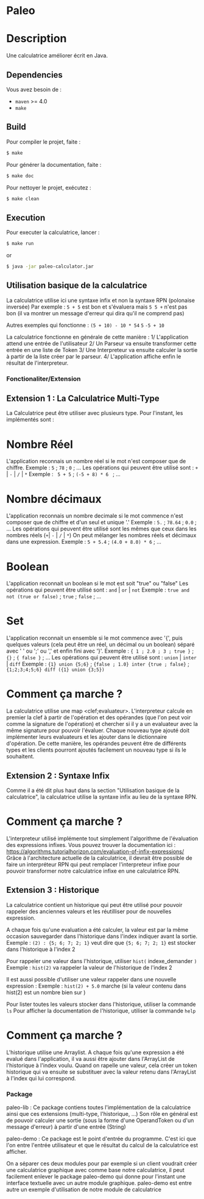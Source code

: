 # Paleo

# Description

Une calculatrice améliorer écrit en Java. 

## Dependencies

Vous avez besoin de :

* `maven` >= 4.0
* `make`
 
## Build

Pour compiler le projet, faite :

```zsh
$ make
```

Pour générer la documentation, faite :

```zsh
$ make doc
```

Pour nettoyer le projet, exécutez : 

```zsh
$ make clean
```

## Execution

Pour executer la calculatrice, lancer :

```zsh
$ make run
```

or

```zsh
$ java -jar paleo-calculator.jar
```

## Utilisation basique de la calculatrice

La calculatrice utilise ici une syntaxe infix et non la syntaxe RPN (polonaise inversée)
Par exemple : 
` 5 + 5 ` est bon et s'évaluera mais
` 5 5 + ` n'est pas bon (il va montrer un message d'erreur qui dira qu'il ne comprend pas) 

Autres exemples qui fonctionne :
` (5 + 10) - 10 * 54 `
` 5 `
` -5 + 10 `

La calculatrice fonctionne en générale de cette manière :
	1/ L'application attend une entrée de l'utilisateur
	2/ Un Parseur va ensuite transformer cette entrée en une liste de Token 
	3/ Une Interpreteur va ensuite calculer la sortie à partir de la liste créer par le parseur.
	4/ L'application affiche enfin le résultat de l'interpreteur.

### Fonctionaliter/Extension 
## Extension 1 : La Calculatrice Multi-Type

La Calculatrice peut être utiliser avec plusieurs type.
Pour l'instant, les implémentés sont :

# Nombre Réel 

L'application reconnais un nombre réel si le mot n'est composer que de chiffre.
Exemple : `5` ; `78` ; `0` ; ...
Les opérations qui peuvent être utilisé sont : `+` | `-` | `/` | `*`
Exemple : ` 5 + 5` ; `(-5 + 8) * 6 ` ; ...

# Nombre décimaux

L'application reconnais un nombre decimale si le mot commence n'est composer que de chiffre et d'un seul et unique '.'
Exemple : `5.` ; `78.64` ; `0.0` ; ...
Les opérations qui peuvent être utilisé sont les mêmes que ceux dans les nombres réels (`+`| `-` | `/` | `*`)
On peut mélanger les nombres réels et décimaux dans une expression.
Exemple : ` 5 + 5.4 ` ; ` (4.0 + 8.0) * 6 ` ; ...


# Boolean 

L'application reconnait un boolean si le mot est soit "true" ou "false" 
Les opérations qui peuvent être utilisé sont : `and` | `or` | `not`
Exemple : ` true and not (true or false) ` ; ` true ` ; ` false ` ; ...

# Set

L'application reconnait un ensemble si le mot commence avec '{', puis quelques valeurs (cela peut être un réel, un décimal ou un boolean)
séparé avec ' ' ou ';' ou ',' et enfin fini avec '}'.
Exemple : ` { 1 ; 2.0 ; 3 ; true } ` ; `{}` ; `{ false }` ; ...
Les opérations qui peuvent être utilisé sont : `union` | `inter` | `diff`
Exemple : `{1} union {5;6}` ; `{false ; 1.0} inter {true ; false}` ; `{1;2;3;4;5;6} diff ({1} union {3;5})`

# Comment ça marche ?

La calculatrice utilise une map <clef;evaluateur>. L'interpreteur calcule en premier la clef à partir de l'opération
et des opérandes (que l'on peut voir comme la signature de l'opération) et chercher si il y a un evaluateur avec la même 
signature pour pouvoir l'évaluer.
Chaque nouveau type ajouté doit implémenter leurs evaluateurs et les ajouter dans le dictionnaire d'opération.
De cette manière, les opérandes peuvent être de différents types et les clients pourront ajoutés facilement
un nouveau type si ils le souhaitent.

## Extension 2 : Syntaxe Infix

Comme il a été dit plus haut dans la section "Utilisation basique de la calculatrice", la calculatrice utilise la 
syntaxe infix au lieu de la syntaxe RPN.

# Comment ça marche ?

L'interpreteur utilisé implémente tout simplement l'algorithme de l'évaluation des expressions infixes.
Vous pouvez trouver la documentation ici : https://algorithms.tutorialhorizon.com/evaluation-of-infix-expressions/ 
Grâce à l'architecture actuelle de la calculatrice, il devrait être possible de faire un interpréteur RPN qui peut 
remplacer l'interpreteur infixe pour pouvoir transformer notre calculatrice infixe en une calculatrice RPN.


## Extension 3 : Historique

La calculatrice contient un historique qui peut être utilisé pour pouvoir rappeler des anciennes valeurs et les réutilliser
pour de nouvelles expression.

A chaque fois qu'une evaluation a été calculer, la valeur est par la même occasion sauvegarder dans l'historique dans l'index
indiquer avant la sortie.
Exemple : `(2) : {5; 6; 7; 2; 1}` veut dire que `{5; 6; 7; 2; 1}` est stocker dans l'historique à l'index 2

Pour rappeler une valeur dans l'historique, utiliser `hist(` indexe_demander `)`
Exemple : `hist(2)` va rappeler la valeur de l'historique de l'index 2

Il est aussi possible d'utiliser une valeur rappeler dans une nouvelle expression :
Exemple : `hist(2) + 5.0` marche (si la valeur contenu dans hist(2) est un nombre bien sur ) 

Pour lister toutes les valeurs stocker dans l'historique, utiliser la commande `ls`
Pour afficher la documentation de l'historique, utiliser la commande `help`

# Comment ça marche ?

L'historique utilise une Arraylist. A chaque fois qu'une expression a été evalué dans l'application, il va aussi être ajouter dans
l'ArrayList de l'historique à l'index voulu. Quand on rapelle une valeur, cela créer un token historique qui va ensuite se substituer avec
la valeur retenu dans l'ArrayList à l'index qui lui correspond.

### Package 
paleo-lib : Ce package contiens toutes l'implémentation de la calculatrice ainsi que ces extensions (multi-type, l'historique, ...)
Son rôle en général est de pouvoir calculer une sortie (sous la forme d'une OperandToken ou d'un message d'erreur) à partir 
d'une entrée (String)

paleo-demo : Ce package est le point d'entrée du programme. C'est ici que l'on entre l'entrée utilisateur et que le résultat
du calcul de la calculatrice est afficher.

On a séparer ces deux modules pour par exemple si un client voudrait créer une calculatrice graphique avec comme base notre calculatrice,
il peut facilement enlever le package paleo-demo qui donne pour l'instant une interface textuelle avec un autre module graphique.
paleo-demo est entre autre un exemple d'utilisation de notre module de calculatrice








